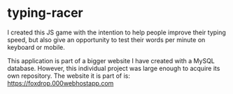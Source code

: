 # typing-racer
I created this JS game with the intention to help people improve their typing speed, but also give an opportunity to test their words per minute on keyboard or mobile.

This application is part of a bigger website I have created with a MySQL database. However, this individual project was large enough to acquire its own repository. 
The website it is part of is: https://foxdrop.000webhostapp.com
